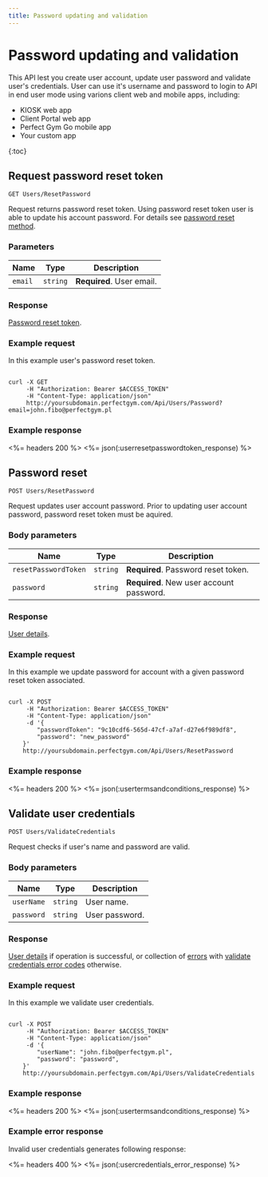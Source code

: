```yaml
---
title: Password updating and validation
---
```


# Password updating and validation

This API lest you create user account, update user password and validate user's credentials. 
User can use it's username and password to login to API in end user mode using varions client web and mobile apps, including:
- KIOSK web app
- Client Portal web app
- Perfect Gym Go mobile app
- Your custom app


{:toc}


<!-- ## <a name="signup"></a>Sign up for end user account

    POST Users/SignUp

Request creates and user account and returns password reset token. To complete sign up process 


### Parameters

Name  	    | Type     		| Description
------------|---------------|------------
`userId`    |`long`    		| **Required**. User identifier.


### Body parameters

Name     			| Type    		| Description
--------------------|---------------|------------
`password`     		|`string`  		| User password.



### Response

[User details][UserDetailsProperties].


### Example request

In this example we update user's password.

``` command-line

curl -X POST 
	 -H "Authorization: Bearer $ACCESS_TOKEN" 
	 -H "Content-Type: application/json" 
	 -d '{
	    "password": "new_password",	    
	}' 
	http://yoursubdomain.perfectgym.com/Api/Users/Password?userId=236
```


### Example response

<%= headers 200 %>
<%= json(:usertermsandconditions_response) %> -->



## Request password reset token

    GET Users/ResetPassword

Request returns password reset token. Using password reset token user is able to update his account password.
For details see [password reset method][PasswordReset].


### Parameters

Name  	    | Type     		| Description
------------|---------------|------------
`email`     |`string` 		| **Required**. User email.


### Response

[Password reset token][PasswordResetToken].


### Example request

In this example user's password reset token.

``` command-line

curl -X GET 
	 -H "Authorization: Bearer $ACCESS_TOKEN" 
	 -H "Content-Type: application/json" 
	 http://yoursubdomain.perfectgym.com/Api/Users/Password?email=john.fibo@perfectgym.pl
```


### Example response

<%= headers 200 %>
<%= json(:userresetpasswordtoken_response) %>



## <a name="passwordreset"></a>Password reset

	POST Users/ResetPassword

Request updates user account password. Prior to updating user account password, password reset token must be aquired.


### Body parameters

Name  	    			| Type     		| Description
------------------------|---------------|------------
`resetPasswordToken`	|`string`  		| **Required**. Password reset token.
`password`				|`string`  		| **Required**. New user account password.



### Response

[User details][UserDetailsProperties].


### Example request

In this example we update password for account with a given password reset token associated.

``` command-line

curl -X POST 
	 -H "Authorization: Bearer $ACCESS_TOKEN" 
	 -H "Content-Type: application/json" 	 
	 -d '{
	 	"passwordToken": "9c10cdf6-565d-47cf-a7af-d27e6f989df8",
	    "password": "new_password"	    
	}' 
	http://yoursubdomain.perfectgym.com/Api/Users/ResetPassword
```


### Example response

<%= headers 200 %>
<%= json(:usertermsandconditions_response) %>




## Validate user credentials

    POST Users/ValidateCredentials

Request checks if user's name and password are valid.


### Body parameters

Name     			| Type    		| Description
--------------------|---------------|------------
`userName`     		|`string`  		| User name.
`password`     		|`string`  		| User password.



### Response

[User details][UserDetailsProperties] if operation is successful, or collection of [errors][Error] with [validate credentials error codes][ValidateCredentialsErrorCode] otherwise.


### Example request

In this example we validate user credentials.

``` command-line

curl -X POST 
	 -H "Authorization: Bearer $ACCESS_TOKEN" 
	 -H "Content-Type: application/json" 
	 -d '{
	 	"userName": "john.fibo@perfectgym.pl",
	    "password": "password",	    
	}' 
	http://yoursubdomain.perfectgym.com/Api/Users/ValidateCredentials
```


### Example response

<%= headers 200 %>
<%= json(:usertermsandconditions_response) %>


### Example error response

Invalid user credentials generates following response:

<%= headers 400 %>
<%= json(:usercredentials_error_response) %>



[Error]: /appendix/datatypes/error
[UserDetailsProperties]: /api/users/userdetails#properties
[ValidateCredentialsErrorCode]: /appendix/errorcodes/validatecredentialserrorcode
[PasswordReset]: /api/users/passwordupdatingandvalidation#passwordreset
[PasswordResetToken]: /appendix/datatypes/passwordresettoken
